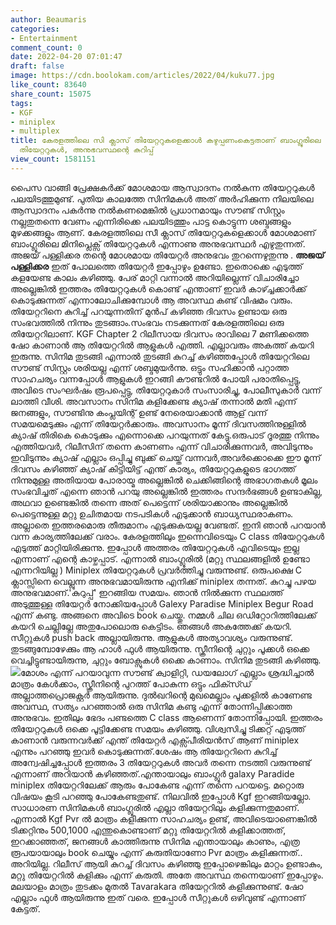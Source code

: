 ```yaml
---
author: Beaumaris
categories:
- Entertainment
comment_count: 0
date: 2022-04-20 07:01:47
draft: false
image: https://cdn.boolokam.com/articles/2022/04/kuku77.jpg
like_count: 83640
share_count: 15075
tags:
- KGF
- miniplex
- multiplex
title: കേരളത്തിലെ സി ക്ലാസ് തിയേറ്ററുകളെക്കാൾ കഴുപ്പണംകെട്ടതാണ് ബാംഗ്ലൂരിലെ മിനിപ്ലക്‌സ്‌
  തിയേറ്ററുകൾ, അനുഭവസ്ഥന്റെ കുറിപ്പ്
view_count: 1581151
---
```


പൈസ വാങ്ങി പ്രേക്ഷകർക്ക് മോശമായ ആസ്വാദനം നൽകുന്ന തിയേറ്ററുകൾ പലയിടത്തുമുണ്ട്. പുതിയ കാലത്തേ സിനിമകൾ അത് അർഹിക്കുന്ന നിലയിലെ ആസ്വാദനം പകർന്നു നൽകണമെങ്കിൽ പ്രധാനമായും സൗണ്ട് സിസ്റ്റം നല്ലതുതന്നെ വേണം എന്നിരിക്കെ പലയിടത്തും പാട്ട കൊട്ടുന്ന ശബ്ദങ്ങളും മുഴക്കങ്ങളും ആണ്. കേരളത്തിലെ സീ ക്ലാസ് തിയേറ്ററുകളെക്കാൾ മോശമാണ് ബാംഗ്ലൂരിലെ മിനിപ്ലെക്സ് തിയേറ്ററുകൾ എന്നാണു അനുഭവസ്ഥർ എഴുതുന്നത്. അജയ് പള്ളിക്കര തന്റെ മോശമായ തിയേറ്റർ അനുഭവം തുറന്നെഴുതുന്നു . **അജയ് പള്ളിക്കര** ഇത് പോലത്തെ തിയേറ്റർ ഇപ്പോഴും ഉണ്ടോ. ഇതൊക്കെ എടുത്ത് കളയേണ്ട കാലം കഴിഞ്ഞു. പേര് മാറ്റി വന്നാൽ അറിയില്ലെന്ന് വിചാരിച്ചോ അല്ലെങ്കിൽ ഇത്തരം തിയേറ്ററുകൾ കൊണ്ട് എന്താണ് ഇവർ കാഴ്ച്ചക്കാർക്ക് കൊടുക്കുന്നത് എന്നാലോചിക്കുമ്പോൾ ആ അവസ്ഥ കണ്ട് വിഷമം വരും. തിയേറ്ററിനെ കുറിച്ച് പറയുന്നതിന് മുൻപ് കഴിഞ്ഞ ദിവസം ഉണ്ടായ ഒരു സംഭവത്തിൽ നിന്നും തുടങ്ങാം.സംഭവം നടക്കുന്നത് കേരളത്തിലെ ഒരു തിയേറ്ററിലാണ്. KGF Chapter 2 റിലീസായ ദിവസം രാവിലെ 7 മണിക്കത്തെ ഷോ കാണാൻ ആ തിയേറ്ററിൽ ആളുകൾ എത്തി. എല്ലാവരും അകത്ത് കയറി ഇരുന്നു. സിനിമ തുടങ്ങി എന്നാൽ തുടങ്ങി കുറച്ച് കഴിഞ്ഞപ്പോൾ തിയേറ്ററിലെ സൗണ്ട് സിസ്റ്റം ശരിയല്ല എന്ന് ശബ്ദമുയർന്നു. ഒട്ടും സഹിക്കാൻ പറ്റാത്ത സാഹചര്യം വന്നപ്പോൾ ആളുകൾ ഇറങ്ങി കൗണ്ടറിൽ പോയി പരാതിപ്പെട്ടു, അവിടെ സംഘർഷം രൂപപ്പെട്ടു, തിയേറ്ററുകാർ സംസാരിച്ചു, പോലീസുകാർ വന്ന് ലാത്തി വീശി. അവസാനം സിനിമ കളിക്കേണ്ട ക്യാഷ് തന്നാൽ മതി എന്ന് ജനങ്ങളും, സൗണ്ടിനു കംപ്ലയിന്റ് ഉണ്ട് നേരെയാക്കാൻ ആള് വന്ന് സമയമെടുക്കും എന്ന് തിയേറ്റർക്കാരും. അവസാനം മൂന്ന് ദിവസത്തിനുള്ളിൽ ക്യാഷ് തിരികെ കൊടുക്കും എന്നൊക്കെ പറയുന്നത് കേട്ടു.ഒരുപാട് ദൂരത്തു നിന്നും എത്തിയവർ, റിലീസിന് തന്നെ കാണണം എന്ന് വിചാരിക്കുന്നവർ, അവിടുന്നും ഇവിടുന്നും ക്യാഷ് എല്ലാം ഒപ്പിച്ചു ബുക്ക്‌ ചെയ്ത് വന്നവർ,അവർക്കൊക്കെ ഈ മൂന്ന് ദിവസം കഴിഞ്ഞ് ക്യാഷ് കിട്ടിയിട്ട് എന്ത് കാര്യം, തിയേറ്ററുകളുടെ ഭാഗത്ത് നിന്നുമുള്ള അതിയായ പോരായ്മ അല്ലെങ്കിൽ ചെക്കിങ്ങിന്റെ അഭാഗതകൾ മൂലം സംഭവിച്ചത് എന്നെ ഞാൻ പറയു അല്ലെങ്കിൽ ഇത്തരം സന്ദർഭങ്ങൾ ഉണ്ടാകില്ല, അഥവാ ഉണ്ടെങ്കിൽ തന്നെ അത്‌ പെട്ടെന്ന് ശരിയാക്കാനും അല്ലെങ്കിൽ പെട്ടെന്നുള്ള മറ്റു ഉചിതമായ നടപടികൾ എടുക്കാൻ ബാധ്യസ്ഥരാകണം. അല്ലാതെ ഇത്തരമൊരു തീരുമാനം എടുക്കുകയല്ല വേണ്ടത്. ഇനി ഞാൻ പറയാൻ വന്ന കാര്യത്തിലേക്ക് വരാം. കേരളത്തിലും ഇന്നെവിടെയും C class തിയേറ്ററുകൾ എടുത്ത് മാറ്റിയിരിക്കുന്നു. ഇപ്പോൾ അത്തരം തിയേറ്ററുകൾ എവിടെയും ഇല്ല എന്നാണ് എന്റെ കാഴ്ചപ്പാട്. എന്നാൽ ബാംഗ്ലൂരിൽ (മറ്റു സ്ഥലങ്ങളിൽ ഉണ്ടോ എന്നറിയില്ല ) Miniplex തിയേറ്ററുകൾ പ്രവർത്തിച്ചു വരുന്നുണ്ട്. ഒരുപക്ഷെ C ക്ലാസ്സിനെ വെല്ലുന്ന അനുഭവമായിരുന്നു എനിക്ക്‌ miniplex തന്നത്. കുറച്ചു പഴയ അനുഭവമാണ്.'കുറുപ്പ്' ഇറങ്ങിയ സമയം. ഞാൻ നിൽക്കുന്ന സ്ഥലത്ത് അടുത്തുള്ള തിയേറ്റർ നോക്കിയപ്പോൾ Galexy Paradise Miniplex Begur Road എന്ന് കണ്ടു. അങ്ങനെ അവിടെ book ചെയ്തു. നമ്മൾ ചില ഒഡിറ്റോറിത്തിലേക്ക് കയറി ചെല്ലില്ലേ അതുപോലൊരു കെട്ടിടം. ഞങ്ങൾ അകത്തേക്ക് കയറി. സീറ്റുകൾ push back അല്ലായിരുന്നു. ആളുകൾ അത്യാവശ്യം വരുന്നുണ്ട്. തുടങ്ങുമ്പോഴേക്കും ആ ഹാൾ ഫുൾ ആയിരുന്നു. സ്ക്രീനിന്റെ ചുറ്റും പൂക്കൾ ഒക്കെ വെച്ചിട്ടുണ്ടായിരുന്നു, ചുറ്റും ബോക്സുകൾ ഒക്കെ കാണാം. സിനിമ തുടങ്ങി കഴിഞ്ഞു. ![](https://cdn.boolokam.com/articles/2022/04/kuku77.jpg)മോശം എന്ന് പറയാവുന്ന സൗണ്ട് ക്വാളിറ്റി, ഡയലോഗ് എല്ലാം ശ്രദ്ധിച്ചാൽ മാത്രം കേൾക്കാം, സ്ക്രീനിന്റെ പുറത്ത് പോകുന്ന ഒട്ടും ഫിക്സ്ഡ് അല്ലാത്തപ്രൊജക്റ്റർ ആയിരുന്നു. ദുൽഖറിന്റെ മുഖമെല്ലാം പൂക്കളിൽ കാണേണ്ട അവസ്ഥ, സത്യം പറഞ്ഞാൽ ഒരു സിനിമ കണ്ടു എന്ന് തോന്നിപ്പിക്കാത്ത അനുഭവം. ഇതിലും ഭേദം പണ്ടത്തെ C class ആണെന്ന് തോന്നിപ്പോയി. ഇത്തരം തിയേറ്ററുകൾ ഒക്കെ പൂട്ടിക്കേണ്ട സമയം കഴിഞ്ഞു. വിശ്വസിച്ചു ടിക്കറ്റ് എടുത്ത് കാണാൻ വരുന്നവർക്ക് എന്ത് തിയേറ്റർ എക്സ്പീരിയൻസ് ആണ് miniplex എന്നും പറഞ്ഞു ഇവർ കൊടുക്കുന്നത്.ശേഷം ആ തിയേറ്ററിനെ കുറിച്ച് അന്വേഷിച്ചപ്പോൾ ഇത്തരം 3 തിയേറ്ററുകൾ അവർ തന്നെ നടത്തി വരുന്നുണ്ട് എന്നാണ് അറിയാൻ കഴിഞ്ഞത്.എന്തായാലും ബാംഗ്ലൂർ galaxy Paradide miniplex തിയേറ്ററിലേക്ക് ആരും പോകേണ്ട എന്ന് തന്നെ പറയട്ടെ. മറ്റൊരു വിഷയം കൂടി പറഞ്ഞു പോകേണ്ടതുണ്ട്. നിലവിൽ ഇപ്പോൾ Kgf ഇറങ്ങിയല്ലോ. സാധാരണ സിനിമകൾ ബാംഗ്ലൂരിൽ എല്ലാ തിയേറ്ററിലും കളിക്കുന്നതുമാണ്. എന്നാൽ Kgf Pvr ൽ മാത്രം കളിക്കുന്ന സാഹചര്യം ഉണ്ട്, അവിടെയാണെങ്കിൽ ടിക്കറ്റിനും 500,1000 എന്തുകൊണ്ടാണ് മറ്റു തിയേറ്ററിൽ കളിക്കാത്തത്, ഇറക്കാഞ്ഞത്, ജനങ്ങൾ കാത്തിരുന്നു സിനിമ എന്തായാലും കാണും, എത്ര രൂപയായാലും book ചെയ്യും എന്ന് കരുതിയാണോ Pvr മാത്രം കളിക്കുന്നത്.. അറിയില്ല. റിലീസ് ആയി കുറച്ച് ദിവസം കഴിഞ്ഞു ഇപ്പോഴെങ്കിലും മാറ്റം ഉണ്ടാകും, മറ്റു തിയേറ്ററിൽ കളിക്കും എന്ന് കരുതി. അതേ അവസ്ഥ തന്നെയാണ് ഇപ്പോഴും. മലയാളം മാത്രം തുടക്കം മുതൽ Tavarakara തിയേറ്ററിൽ കളിക്കുന്നുണ്ട്. ഷോ എല്ലാം ഫുൾ ആയിരുന്നു ഇത് വരെ. ഇപ്പോൾ സീറ്റുകൾ ഒഴിവുണ്ട് എന്നാണ് കേട്ടത്.